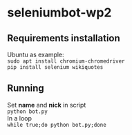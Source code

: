 # seleniumbot-wp2
## Requirements installation
Ubuntu as example:  
``sudo apt install chromium-chromedriver``  
``pip install selenium wikiquotes``  
## Running
Set **name** and **nick** in script  
``python bot.py``  
In a loop  
``while true;do python bot.py;done``
